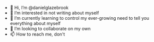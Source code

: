 - 👋 Hi, I’m @danielglazebrook
- 👀 I’m interested in not writing about myself
- 🌱 I’m currently learning to control my ever-growing need to tell you everything about myself
- 💞️ I’m looking to collaborate on my own
- 📫 How to reach me, don't

<!---
danielglazebrook/danielglazebrook is a ✨ special ✨ repository because its `README.md` (this file) appears on your GitHub profile.
You can click the Preview link to take a look at your changes.
--->
